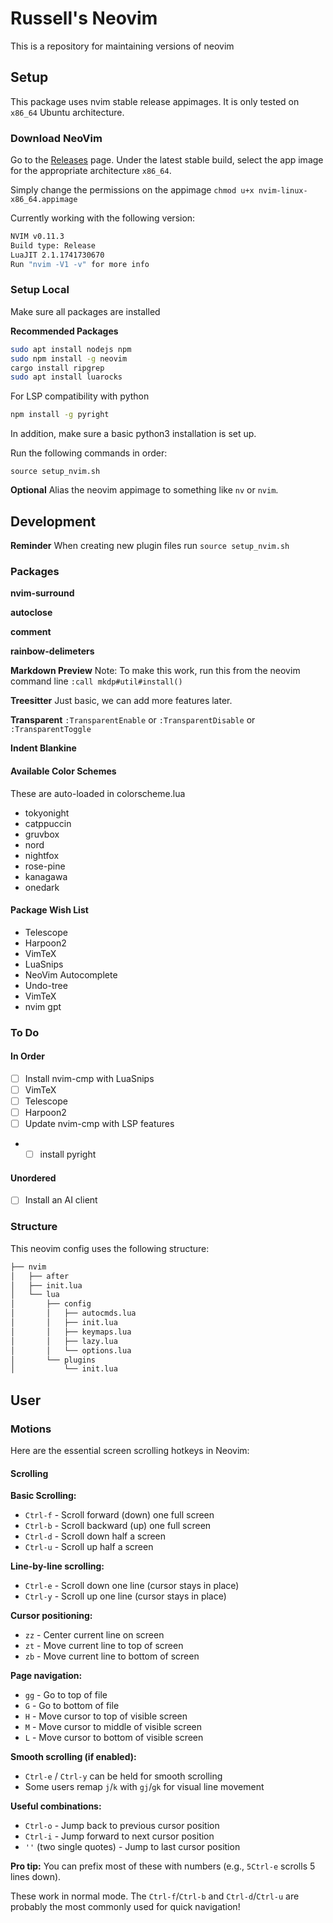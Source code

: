 # Russell's Neovim

This is a repository for maintaining versions of neovim

## Setup
This package uses nvim stable release appimages. It is only tested on `x86_64`
Ubuntu architecture.

### Download NeoVim
Go to the [Releases](https://github.com/neovim/neovim/releases) page. Under the
latest stable build, select the app image for the appropriate architecture `x86_64`.

Simply change the permissions on the appimage `chmod u+x nvim-linux-x86_64.appimage`

Currently working with the following version:
```bash
NVIM v0.11.3
Build type: Release
LuaJIT 2.1.1741730670
Run "nvim -V1 -v" for more info
```

### Setup Local
Make sure all packages are installed

**Recommended Packages**
```bash
sudo apt install nodejs npm
sudo npm install -g neovim
cargo install ripgrep
sudo apt install luarocks
```
For LSP compatibility with python
```bash
npm install -g pyright
```

In addition, make sure a basic python3 installation is set up.

Run the following commands in order:

`source setup_nvim.sh`

**Optional** Alias the neovim appimage to something like `nv` or `nvim`.

## Development
**Reminder** When creating new plugin files run `source setup_nvim.sh`

### Packages

**nvim-surround**

**autoclose**

**comment**

**rainbow-delimeters**

**Markdown Preview**
Note: To make this work, run this from the neovim command line
`:call mkdp#util#install()`

**Treesitter**
Just basic, we can add more features later.

**Transparent**
`:TransparentEnable` or `:TransparentDisable` or `:TransparentToggle`

**Indent Blankine**

#### Available Color Schemes
These are auto-loaded in colorscheme.lua
 - tokyonight
 - catppuccin
 - gruvbox
 - nord
 - nightfox
 - rose-pine
 - kanagawa
 - onedark

#### Package Wish List
 - Telescope
 - Harpoon2
 - VimTeX
 - LuaSnips
 - NeoVim Autocomplete
 - Undo-tree
 - VimTeX
 - nvim gpt

### To Do
#### In Order
 - [ ] Install nvim-cmp with LuaSnips
 - [ ] VimTeX
 - [ ] Telescope
 - [ ] Harpoon2
 - [ ] Update nvim-cmp with LSP features
 - - [ ] install pyright

#### Unordered
 - [ ] Install an AI client

### Structure
This neovim config uses the following structure:
```bash
├── nvim
│   ├── after
│   ├── init.lua
│   └── lua
│       ├── config
│       │   ├── autocmds.lua
│       │   ├── init.lua
│       │   ├── keymaps.lua
│       │   ├── lazy.lua
│       │   └── options.lua
│       └── plugins
│           └── init.lua
```

## User

### Motions
Here are the essential screen scrolling hotkeys in Neovim:

#### Scrolling
**Basic Scrolling:**
- `Ctrl-f` - Scroll forward (down) one full screen
- `Ctrl-b` - Scroll backward (up) one full screen
- `Ctrl-d` - Scroll down half a screen
- `Ctrl-u` - Scroll up half a screen

**Line-by-line scrolling:**
- `Ctrl-e` - Scroll down one line (cursor stays in place)
- `Ctrl-y` - Scroll up one line (cursor stays in place)

**Cursor positioning:**
- `zz` - Center current line on screen
- `zt` - Move current line to top of screen
- `zb` - Move current line to bottom of screen

**Page navigation:**
- `gg` - Go to top of file
- `G` - Go to bottom of file
- `H` - Move cursor to top of visible screen
- `M` - Move cursor to middle of visible screen
- `L` - Move cursor to bottom of visible screen

**Smooth scrolling (if enabled):**
- `Ctrl-e` / `Ctrl-y` can be held for smooth scrolling
- Some users remap `j`/`k` with `gj`/`gk` for visual line movement

**Useful combinations:**
- `Ctrl-o` - Jump back to previous cursor position
- `Ctrl-i` - Jump forward to next cursor position
- `''` (two single quotes) - Jump to last cursor position

**Pro tip:** You can prefix most of these with numbers (e.g., `5Ctrl-e` scrolls 5 lines down).

These work in normal mode. The `Ctrl-f`/`Ctrl-b` and `Ctrl-d`/`Ctrl-u` are probably the most commonly used for quick navigation!
